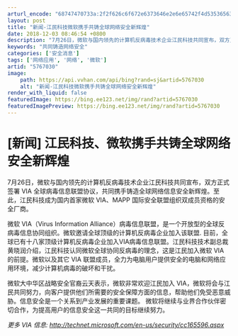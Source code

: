 ```yaml
---
arturl_encode: "68747470733a:2f2f626c6f672e6373646e2e6e65742f4d5353656375726974:792f61727469636c652f64657461696c732f35373637303330"
layout: post
title: "新闻-江民科技微软携手共铸全球网络安全新辉煌"
date: 2018-12-03 08:46:54 +0800
description: "7月26日，微软与国内领先的计算机反病毒技术企业江民科技共同宣布，双方正式签署 VIA 全球病毒信息"
keywords: "共同铸造网络安全"
categories: ['安全消息']
tags: ['网络应用', '网络', '微软']
artid: "5767030"
image:
    path: https://api.vvhan.com/api/bing?rand=sj&artid=5767030
    alt: "新闻-江民科技微软携手共铸全球网络安全新辉煌"
render_with_liquid: false
featuredImage: https://bing.ee123.net/img/rand?artid=5767030
featuredImagePreview: https://bing.ee123.net/img/rand?artid=5767030
---
```


# [新闻] 江民科技、微软携手共铸全球网络安全新辉煌

7月26日，微软与国内领先的计算机反病毒技术企业江民科技共同宣布，双方正式签署 VIA 全球病毒信息联盟协议，共同携手铸造全球网络信息安全新辉煌。至此，江民科技成为国内首家微软 VIA、MAPP 国际安全联盟组织双成员资格的安全厂商。

微软 VIA（Virus Information Alliance）病毒信息联盟，是一个开放型的全球反病毒信息协同组织。微软邀请全球顶级的计算机反病毒企业加入该联盟. 目前，全球已有十八家顶级计算机反病毒企业加入VIA病毒信息联盟。江民科技技术副总裁黄晓润介绍，江民科技认同微软全球协同反病毒的理念，这是江民加入微软 VIA 的前提。微软以及其它 VIA 联盟成员，全力为电脑用户提供安全的电脑和网络应用环境，减少计算机病毒的破坏和干扰。

微软大中华区战略安全官裔云天表示，微软非常欢迎江民加入 VIA，微软将会与江民共同努力，向客户提供他们所需要的安全保障方面的信息，帮助他们免受恶意威胁。信息安全是一个关系到产业发展的重要课题。 微软将继续与业界合作伙伴密切合作，为提高用户的信息安全这一共同的目标继续努力。

*更多 VIA 信息:
<http://technet.microsoft.com/en-us/security/cc165596.aspx>*
